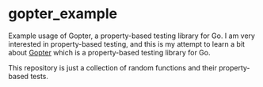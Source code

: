 # gopter_example
Example usage of Gopter, a property-based testing library for Go. I am very interested in property-based testing, and this is my attempt to learn a bit about [Gopter](https://github.com/leanovate/gopter) which is a property-based testing library for Go.

This repository is just a collection of random functions and their property-based tests.
